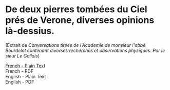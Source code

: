 # De deux pierres tombées du Ciel prés de Verone, diverses opinions là-dessius.

(Extrait de _Conversations tireés de l'Academie de monsieur l'abbé Bourdelot contenant diverses recherches et observations physiques. Par le sieur Le Gallois_)

[French - Plain Text](full-text-french.md)  
French - PDF  
English - Plain Text  
English - PDF
